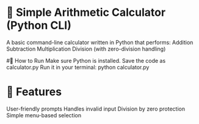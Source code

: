 # 🧮 Simple Arithmetic Calculator (Python CLI)
A basic command-line calculator written in Python that performs:
Addition
Subtraction
Multiplication
Division (with zero-division handling)


#🚀 How to Run
Make sure Python is installed.
Save the code as calculator.py
Run it in your terminal:
python calculator.py


# 📌 Features
User-friendly prompts
Handles invalid input
Division by zero protection
Simple menu-based selection

